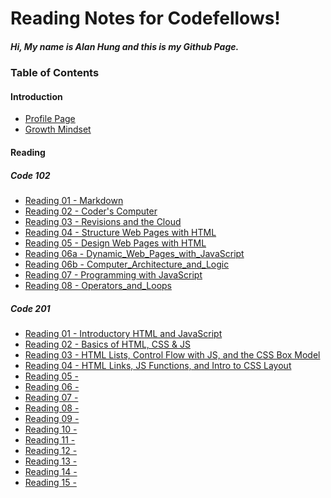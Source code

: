 # Reading Notes for Codefellows!
##### Hi, My name is Alan Hung and this is my Github Page.

### **Table of Contents**  

#### **Introduction**
* [Profile Page](https://github.com/AlanYHung)  
* [Growth Mindset](Growth_Mindset.md)

#### **Reading**
##### Code 102
* [Reading 01 - Markdown](/102d20/markdown.md)
* [Reading 02 - Coder's Computer](/102d20/Coder's_Computer.md)
* [Reading 03 - Revisions and the Cloud](/102d20/Revisions_and_the_Cloud.md)
* [Reading 04 - Structure Web Pages with HTML](/102d20/Structure_Web_Pages_with_HTML.md)
* [Reading 05 - Design Web Pages with HTML](/102d20/Design_Web_Pages_with_CSS.md)
* [Reading 06a - Dynamic_Web_Pages_with_JavaScript](/102d20/Dynamic_Web_Pages_with_JavaScript.md)
* [Reading 06b - Computer_Architecture_and_Logic](/102d20/Computer_Architecture_and_Logic.md)
* [Reading 07 - Programming with JavaScript](/102d20/Programming_with_JavaScript.md)
* [Reading 08 - Operators_and_Loops](/102d20/Operators_and_Loops.md)

##### Code 201
* [Reading 01 - Introductory HTML and JavaScript](/201d69/class-01.md)
* [Reading 02 - Basics of HTML, CSS & JS](/201d69/class-02.md)
* [Reading 03 - HTML Lists, Control Flow with JS, and the CSS Box Model](/201d69/class-03.md)
* [Reading 04 - HTML Links, JS Functions, and Intro to CSS Layout](/201d69/class-04.md)
* [Reading 05 - ]()
* [Reading 06 - ]()
* [Reading 07 - ]()
* [Reading 08 - ]()
* [Reading 09 - ]()
* [Reading 10 - ]()
* [Reading 11 - ]()
* [Reading 12 - ]()
* [Reading 13 - ]()
* [Reading 14 - ]()
* [Reading 15 - ]()
